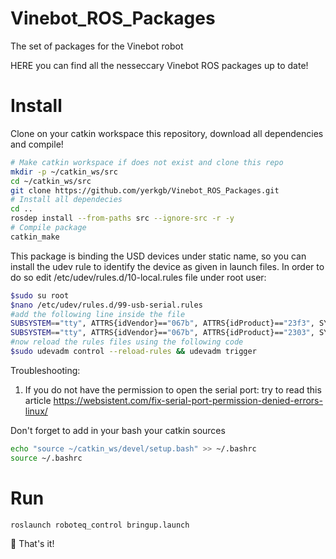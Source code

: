 # Vinebot_ROS_Packages 

The set of packages for the Vinebot robot 

HERE you can find all the nesseccary Vinebot ROS packages up to date!

# Install

Clone on your catkin workspace this repository, download all dependencies and compile!

```bash
# Make catkin workspace if does not exist and clone this repo
mkdir -p ~/catkin_ws/src
cd ~/catkin_ws/src
git clone https://github.com/yerkgb/Vinebot_ROS_Packages.git
# Install all dependecies
cd ..
rosdep install --from-paths src --ignore-src -r -y
# Compile package
catkin_make
```

This package is binding the USD devices under static name, so you can install the udev rule to identify the device as given in launch files. In order to do so edit /etc/udev/rules.d/10-local.rules file under root user:
```bash
$sudo su root 
$nano /etc/udev/rules.d/99-usb-serial.rules
#add the following line inside the file 
SUBSYSTEM=="tty", ATTRS{idVendor}=="067b", ATTRS{idProduct}=="23f3", SYMLINK+="roboteq"
SUBSYSTEM=="tty", ATTRS{idVendor}=="067b", ATTRS{idProduct}=="2303", SYMLINK+="imu"
#now reload the rules files using the following code 
$sudo udevadm control --reload-rules && udevadm trigger
```

Troubleshooting: 
1. If you do not have the permission to open the serial port:
try to read this article https://websistent.com/fix-serial-port-permission-denied-errors-linux/

Don't forget to add in your bash your catkin sources

```bash
echo "source ~/catkin_ws/devel/setup.bash" >> ~/.bashrc
source ~/.bashrc
```

# Run

```bash
roslaunch roboteq_control bringup.launch
```



:rocket: That's it!
